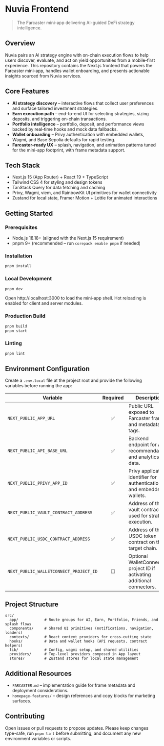 # Nuvia Frontend

> The Farcaster mini-app delivering AI-guided DeFi strategy intelligence.

## Overview
Nuvia pairs an AI strategy engine with on-chain execution flows to help users discover, evaluate, and act on yield opportunities from a mobile-first experience. This repository contains the Next.js frontend that powers the Farcaster mini-app, handles wallet onboarding, and presents actionable insights sourced from Nuvia services.

## Core Features
- **AI strategy discovery** – interactive flows that collect user preferences and surface tailored investment strategies.
- **Earn execution path** – end-to-end UI for selecting strategies, sizing deposits, and triggering on-chain transactions.
- **Portfolio intelligence** – portfolio, deposit, and performance views backed by real-time hooks and mock data fallbacks.
- **Wallet onboarding** – Privy authentication with embedded wallets, Wagmi, and Base Sepolia defaults for rapid testing.
- **Farcaster-ready UX** – splash, navigation, and animation patterns tuned for the mini-app footprint, with frame metadata support.

## Tech Stack
- Next.js 15 (App Router) + React 19 + TypeScript
- Tailwind CSS 4 for styling and design tokens
- TanStack Query for data fetching and caching
- Privy, Wagmi, viem, and RainbowKit UI primitives for wallet connectivity
- Zustand for local state, Framer Motion + Lottie for animated interactions

## Getting Started
### Prerequisites
- Node.js 18.18+ (aligned with the Next.js 15 requirement)
- pnpm 9+ (recommended – run `corepack enable pnpm` if needed)

### Installation
```bash
pnpm install
```

### Local Development
```bash
pnpm dev
```
Open http://localhost:3000 to load the mini-app shell. Hot reloading is enabled for client and server modules.

### Production Build
```bash
pnpm build
pnpm start
```

### Linting
```bash
pnpm lint
```

## Environment Configuration
Create a `.env.local` file at the project root and provide the following variables before running the app:

| Variable | Required | Description |
| --- | :---: | --- |
| `NEXT_PUBLIC_APP_URL` | ✅ | Public URL exposed to Farcaster frames and metadata tags. |
| `NEXT_PUBLIC_API_BASE_URL` | ✅ | Backend endpoint for AI recommendations and analytics data. |
| `NEXT_PUBLIC_PRIVY_APP_ID` | ✅ | Privy application identifier for authentication and embedded wallets. |
| `NEXT_PUBLIC_VAULT_CONTRACT_ADDRESS` | ✅ | Address of the vault contract used for strategy execution. |
| `NEXT_PUBLIC_USDC_CONTRACT_ADDRESS` | ✅ | Address of the USDC token contract on the target chain. |
| `NEXT_PUBLIC_WALLETCONNECT_PROJECT_ID` | ☐ | Optional WalletConnect project ID if activating additional connectors. |

## Project Structure
```text
src/
  app/            # Route groups for AI, Earn, Portfolio, Friends, and splash flows
  components/     # Shared UI primitives (notifications, navigation, loaders)
  contexts/       # React context providers for cross-cutting state
  hooks/          # Data and wallet hooks (API requests, contract helpers)
  lib/            # Config, wagmi setup, and shared utilities
  providers/      # Top-level providers composed in App layout
  stores/         # Zustand stores for local state management
```

## Additional Resources
- `FARCASTER.md` – implementation guide for frame metadata and deployment considerations.
- `homepage-features/` – design references and copy blocks for marketing surfaces.

## Contributing
Open issues or pull requests to propose updates. Please keep changes type-safe, run `pnpm lint` before submitting, and document any new environment variables or scripts.
